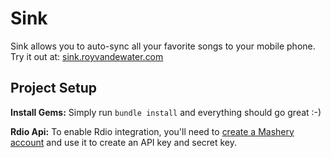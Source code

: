
Sink
====

Sink allows you to auto-sync all your favorite songs to your mobile phone. Try it out at: [sink.royvandewater.com](http://sink.royvandewater.com)

Project Setup
-------------

**Install Gems:**
Simply run `bundle install` and everything should go great :-)


**Rdio Api:**
To enable Rdio integration, you'll need to [create a Mashery account](http://developer.rdio.com/docs/read/rest/Methods) 
and use it to create an API key and secret key. 
